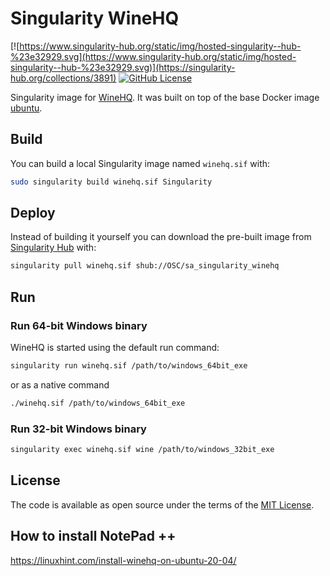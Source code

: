 # Singularity WineHQ

[![https://www.singularity-hub.org/static/img/hosted-singularity--hub-%23e32929.svg](https://www.singularity-hub.org/static/img/hosted-singularity--hub-%23e32929.svg)](https://singularity-hub.org/collections/3891)
[![GitHub License](https://img.shields.io/badge/license-MIT-green.svg)](https://opensource.org/licenses/MIT)

Singularity image for [WineHQ](https://www.winehq.org/). It was built on top of the base Docker image [ubuntu](https://hub.docker.com/_/ubuntu).

## Build

You can build a local Singularity image named `winehq.sif` with:

```sh
sudo singularity build winehq.sif Singularity
```

## Deploy

Instead of building it yourself you can download the pre-built image from [Singularity Hub](https://www.singularity-hub.org) with:

```sh
singularity pull winehq.sif shub://OSC/sa_singularity_winehq
```

## Run

### Run 64-bit Windows binary
WineHQ is started using the default run command:
```sh
singularity run winehq.sif /path/to/windows_64bit_exe
```
or as a native command
```sh
./winehq.sif /path/to/windows_64bit_exe
```

### Run 32-bit Windows binary
```sh
singularity exec winehq.sif wine /path/to/windows_32bit_exe
```

## License

The code is available as open source under the terms of the [MIT License](http://opensource.org/licenses/MIT).

## How to install NotePad ++
https://linuxhint.com/install-winehq-on-ubuntu-20-04/
